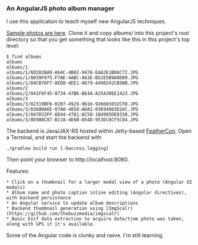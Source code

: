 ### An AngularJS photo album manager

I use this application to teach myself new AngularJS techniques.

[Sample photos are here](https://github.com/ae6rt/sample-photos).
Clone it and copy albums/ into this project's root directory so that you
get something that looks like this in this project's top level:

    $ find albums
    albums
    albums/1
    albums/1/6D282BA9-A64C-4B02-9476-EAA2E1B0AC72.JPG
    albums/1/8039F075-F7AE-4ABC-A63E-B52E5B9A8D89.JPG
    albums/1/D4CB76F7-8ED8-4EE1-8679-4490242CB5BB.JPG
    albums/2
    albums/2/041F6F45-8734-47B6-BE4A-A25A30EE1423.JPG
    albums/3
    albums/3/82319BF6-0287-4929-9616-926665032CFD.JPG
    albums/3/83600A6E-07A0-4058-ADA2-03694063D16C.JPG
    albums/3/847D32FF-6D44-4781-AC58-1B4985DE0338.JPG
    albums/3/8E988C87-B118-4E6B-854D-953EC8CF5C84.JPG

The backend is Java/JAX-RS hosted within Jetty-based [FeatherCon](https://github.com/xoom/feathercon).  Open a Terminal, and start the backend with

    ./gradlew build run [-Daccess.logging]

Then point your browser to http://localhost:8080.

Features:

    * Click on a thumbnail for a larger modal view of a photo (Angular UI modals)
    * Album name and photo caption inline editing (Angular directives), with backend persistence
    * An Angular service to update album descriptions
    * Backend thumbnail generation using [ImgScalr](https://github.com/thebuzzmedia/imgscalr)
    * Basic Exif data extraction to acquire date/time photo was taken, along with GPS if it's available.

Some of the Angular code is clunky and naive. I'm still learning.


